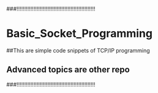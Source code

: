 ###!!!!!!!!!!!!!!!!!!!!!!!!!!!!!!!!!!!!!!!!!!!!!!!!!!!

# Basic_Socket_Programming

##This are simple code snippets of TCP/IP programming

## Advanced topics are other repo

###!!!!!!!!!!!!!!!!!!!!!!!!!!!!!!!!!!!!!!!!!!!!!!!!!!!
